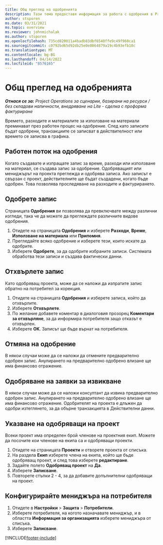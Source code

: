 ```yaml
---
title: Общ преглед на одобренията
description: Тази тема предоставя информация за работа с одобрения в Project Operations.
author: stsporen
ms.date: 03/31/2021
ms.topic: overview
ms.reviewer: johnmichalak
ms.author: stsporen
ms.openlocfilehash: 735cd820011a4badb83dbf6540ffe9c49f960ca1
ms.sourcegitcommit: c0792bd65d92db25e0e8864879a19c4b93efb10c
ms.translationtype: MT
ms.contentlocale: bg-BG
ms.lasthandoff: 04/14/2022
ms.locfileid: "8576165"
---
```

# <a name="approvals-overview"></a>Общ преглед на одобренията

_**Отнася се за:** Project Operations за сценарии, базирани на ресурси / без складови наличности, внедряване на Lite - сделка с проформа фактуриране_

Времето, разходите и материалите за използване на материали преминават през работен процес на одобрение. След като записите бъдат одобрени, транзакциите се записват в действителност или времето се записва в графика.

## <a name="approvals-workflow"></a>Работен поток на одобрения
Когато създавате и изпращате запис за време, разходи или използване на материал, се създава запис за одобрение. Одобряващият или мениджърът на проекта преглежда и одобрява записа. Ако записът е свързан с проект, действителните ще бъдат създадени, когато бъде одобрен. Това позволява проследяване на разходите и фактурирането.

## <a name="approve-an-entry"></a>Одобрете запис
Страницата **Одобрения** ви позволява да превключвате между различни изгледи, така че да можете да преглеждате различните видове одобрения.
  
1. Отидете на страницата **Одобрения** и изберете **Разходи**, **Време**, **Използване на материала** или **Припомня**.
2. Прегледайте всяко одобрение и изберете тези, които искате да одобрите.
3. Изберете **Одобрете**, за да одобрите избраните записи.
Системата обработва тези записи и създава фактически данни.

## <a name="reject-an-entry"></a>Отхвърлете запис
Като одобряващ проекта, може да се наложи да изпратите запис обратно на потребител за корекция.
  
1. Отидете на страницата **Одобрения** и изберете записа, който да отхвърлите. 
2. Изберете **Отхвърлете**.
3. По желание добавете коментар в диалоговия прозорец **Коментари за отхвърляне**, за да информира потребителя защо отказът е отхвърлен.
4. Изберете **OK**. Записът ще бъде върнат на потребителя.
  
## <a name="cancel-approval"></a>Отмяна на одобрение
В някои случаи може да се наложи да отмените предварително одобрен запис. Анулирането на предварително одобрено влизане ще има финансово отражение. 

## <a name="approving-recall-requests"></a>Одобряване на заявки за извикване
В някои случаи може да се наложи консултант да извика предварително одобрен запис. Анулирането на предварително одобрено влизане ще има финансово отражение. Одобрителят на проекта е длъжен да одобри изтеглянето, за да обърне транзакцията в Действителни данни.

## <a name="specify-project-approvers"></a>Указване на одобряващи на проект
Всеки проект има определен брой членове на проектния екип. Можете да посочите кои членове на екипа са и одобряващи проекти.

1. Отидете на страницата **Проекти** и отворете проекта от списъка.
2. На раздела **Екип** изберете члена на екипа, който ще бъде одобряващ проект, и след това изберете **редактиране**.
3. Задайте полето **Одобряващ проект** на **Да**.
4. Изберете **Записване**.
5. Повторете стъпки 2 - 4, за да добавите допълнителни одобряващи на проект.

## <a name="configure-the-users-manager"></a>Конфигурирайте мениджъра на потребителя

1. Отидете в **Настройки** > **Защита** > **Потребители**.
2. Изберете потребителя, на когото назначавате мениджър, и в областта **Информация за организацията** изберете мениджъра от списъка. 
3. Изберете **Записване**.




[!INCLUDE[footer-include](../includes/footer-banner.md)]
